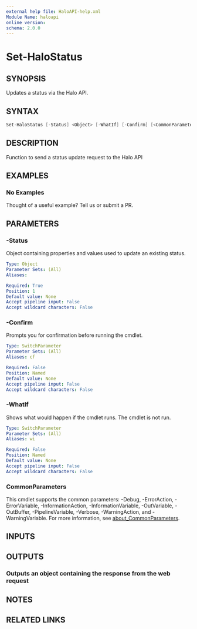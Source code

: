 ```yaml
---
external help file: HaloAPI-help.xml
Module Name: haloapi
online version:
schema: 2.0.0
---
```


# Set-HaloStatus

## SYNOPSIS

Updates a status via the Halo API.

## SYNTAX

```powershell
Set-HaloStatus [-Status] <Object> [-WhatIf] [-Confirm] [<CommonParameters>]
```

## DESCRIPTION

Function to send a status update request to the Halo API

## EXAMPLES

### No Examples

Thought of a useful example? Tell us or submit a PR.

## PARAMETERS

### -Status

Object containing properties and values used to update an existing status.

```yaml
Type: Object
Parameter Sets: (All)
Aliases:

Required: True
Position: 1
Default value: None
Accept pipeline input: False
Accept wildcard characters: False
```

### -Confirm

Prompts you for confirmation before running the cmdlet.

```yaml
Type: SwitchParameter
Parameter Sets: (All)
Aliases: cf

Required: False
Position: Named
Default value: None
Accept pipeline input: False
Accept wildcard characters: False
```

### -WhatIf

Shows what would happen if the cmdlet runs. The cmdlet is not run.

```yaml
Type: SwitchParameter
Parameter Sets: (All)
Aliases: wi

Required: False
Position: Named
Default value: None
Accept pipeline input: False
Accept wildcard characters: False
```

### CommonParameters

This cmdlet supports the common parameters: -Debug, -ErrorAction, -ErrorVariable, -InformationAction, -InformationVariable, -OutVariable, -OutBuffer, -PipelineVariable, -Verbose, -WarningAction, and -WarningVariable. For more information, see [about_CommonParameters](http://go.microsoft.com/fwlink/?LinkID=113216).

## INPUTS

## OUTPUTS

### Outputs an object containing the response from the web request

## NOTES

## RELATED LINKS
